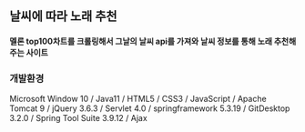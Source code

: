 ## 날씨에 따라 노래 추천

#### 멜론 top100차트를 크롤링해서 그날의 날씨 api를 가져와 날씨 정보를 통해 노래 추천해주는 사이트

### 개발환경
Microsoft Window 10 / Java11 / HTML5 / CSS3 / 
JavaScript / Apache Tomcat 9 / jQuery 3.6.3 / Servlet 4.0 /
springframework 5.3.19 / GitDesktop 3.2.0 / Spring Tool Suite 3.9.12 / Ajax




